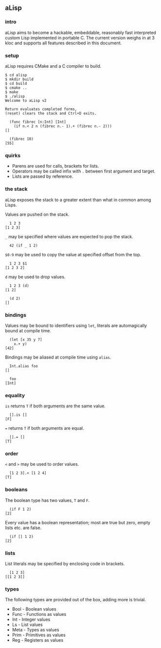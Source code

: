 ## aLisp

### intro
aLisp aims to become a hackable, embeddable, reasonably fast interpreted custom Lisp implemented in portable C. The current version weighs in at 3 kloc and supports all features described in this document.

### setup
aLisp requires CMake and a C compiler to build.

```
$ cd alisp
$ mkdir build
$ cd build
$ cmake ..
$ make
$ ./alisp
Welcome to aLisp v2

Return evaluates completed forms,
(reset) clears the stack and Ctrl+D exits.

  (func fibrec [n:Int] [Int]
    (if n.< 2 n (fibrec n.- 1).+ (fibrec n.- 2)))
[]

  (fibrec 10)
[55]
```

### quirks
- Parens are used for calls, brackets for lists.
- Operators may be called infix with `.` between first argument and target.
- Lists are passed by reference.

### the stack
aLisp exposes the stack to a greater extent than what in common among Lisps.

Values are pushed on the stack.

```
  1 2 3
[1 2 3]
```

`_` may be specified where values are expected to pop the stack.

```
  42 (if _ 1 2)
```

`$0-9` may be used to copy the value at specified offset from the top.

```
  1 2 3 $1
[1 2 3 2]
```

`d` may be used to drop values.

```
  1 2 3 (d)
[1 2]

  (d 2)
[]
```

### bindings
Values may be bound to identifiers using `let`, literals are automagically bound at compile time.

```
  (let [x 35 y 7]
    x.+ y)
[42]
```

Bindings may be aliased at compile time using `alias`.

```
  Int.alias foo
[]

  foo
[Int]
```

### equality
`is` returns `T` if both arguments are the same value.

```
  [].is []
[F]
```

`=` returns `T` if both arguments are equal.

```
  [].= []
[T]
```

### order

`<` and `>` may be used to order values.

```
  [1 2 3].< [1 2 4]
[T]
```

### booleans
The boolean type has two values, `T` and `F`.

```
  (if F 1 2)
[2]
```

Every value has a boolean representation; most are true but zero, empty lists etc. are false.

```
  (if [] 1 2)
[2]
```

### lists
List literals may be specified by enclosing code in brackets.

```
  [1 2 3]
[[1 2 3]]
```

### types
The following types are provided out of the box, adding more is trivial.

- Bool - Boolean values
- Func - Functions as values
- Int - Integer values
- Ls - List values
- Meta - Types as values
- Prim - Primitives as values
- Reg - Registers as values
